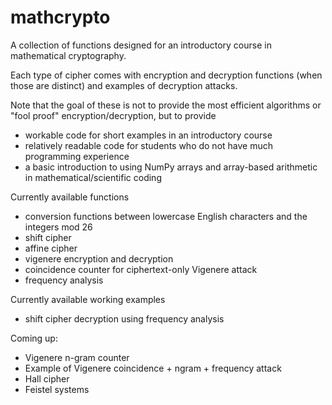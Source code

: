 # mathcrypto

A collection of functions designed for an introductory course in mathematical cryptography.

Each type of cipher comes with encryption and decryption functions (when those are distinct) and examples of decryption attacks.

Note that the goal of these is not to provide the most efficient algorithms or "fool proof" encryption/decryption, but to provide
- workable code for short examples in an introductory course
- relatively readable code for students who do not have much programming experience
- a basic introduction to using NumPy arrays and array-based arithmetic in mathematical/scientific coding

Currently available functions
- conversion functions between lowercase English characters and the integers mod 26
- shift cipher
- affine cipher
- vigenere encryption and decryption
- coincidence counter for ciphertext-only Vigenere attack
- frequency analysis

Currently available working examples
- shift cipher decryption using frequency analysis

Coming up:
- Vigenere n-gram counter
- Example of Vigenere coincidence + ngram + frequency attack
- Hall cipher
- Feistel systems
